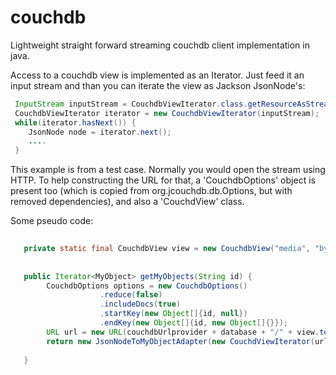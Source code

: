 couchdb
=======

Lightweight straight forward streaming couchdb client implementation in java.

Access to a couchdb view is implemented as an Iterator. Just feed it an input stream and than you can iterate the view 
as Jackson JsonNode's:
```java
 InputStream inputStream = CouchdbViewIterator.class.getResourceAsStream("/alldocs.json");
 CouchdbViewIterator iterator = new CouchdbViewIterator(inputStream);      
 while(iterator.hasNext()) {
    JsonNode node = iterator.next();
    ....
 }
```
This example is from a test case. Normally you would open the stream using HTTP. To help constructing the URL for that, 
a 'CouchdbOptions' object is present too (which is copied from org.jcouchdb.db.Options, but with removed dependencies), 
and also a 'CouchdView' class.

Some pseudo code:
```java
   
   private static final CouchdbView view = new CouchdbView("media", "by-parent-and-type");
   
   
   public Iterator<MyObject> getMyObjects(String id) {
        CouchdbOptions options = new CouchdbOptions()
                    .reduce(false)
                    .includeDocs(true)
                    .startKey(new Object[]{id, null})
                    .endKey(new Object[]{id, new Object[]{}});
        URL url = new URL(couchdbUrlprovider + database + "/" + view.toString() + options.toQuery());
        return new JsonNodeToMyObjectAdapter(new CouchdViewIterator(url.openStream()));
                    
   }
   

```
